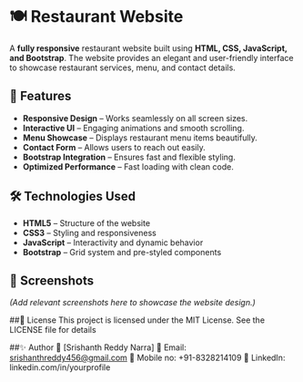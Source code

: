 # 🍽️ Restaurant Website

A **fully responsive** restaurant website built using **HTML, CSS, JavaScript, and Bootstrap**. The website provides an elegant and user-friendly interface to showcase restaurant services, menu, and contact details.

## 🚀 Features

- **Responsive Design** – Works seamlessly on all screen sizes.
- **Interactive UI** – Engaging animations and smooth scrolling.
- **Menu Showcase** – Displays restaurant menu items beautifully.
- **Contact Form** – Allows users to reach out easily.
- **Bootstrap Integration** – Ensures fast and flexible styling.
- **Optimized Performance** – Fast loading with clean code.

## 🛠️ Technologies Used

- **HTML5** – Structure of the website
- **CSS3** – Styling and responsiveness
- **JavaScript** – Interactivity and dynamic behavior
- **Bootstrap** – Grid system and pre-styled components

## 📸 Screenshots

*(Add relevant screenshots here to showcase the website design.)*

##📜 License
This project is licensed under the MIT License. See the LICENSE file for details

##✨ Author
👤 [Srishanth Reddy Narra]
📧 Email: srishanthreddy456@gmail.com
🔗 Mobile no: +91-8328214109
📌 LinkedIn: linkedin.com/in/yourprofile

